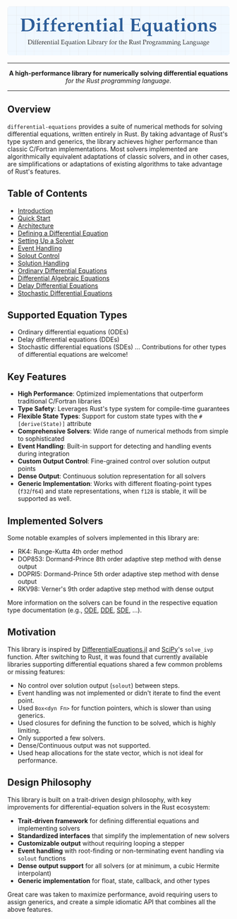 <p align="center">
  <img src="../assets/logo.svg" width="1000" alt="differential-equations">
</p>

-----

<p align="center">
<b>A high-performance library for numerically solving differential equations</b><br>
<i>for the Rust programming language.</i>
</p>

-----

## Overview

`differential-equations` provides a suite of numerical methods for solving differential equations, written entirely in Rust. By taking advantage of Rust's type system and generics, the library achieves higher performance than classic C/Fortran implementations. Most solvers implemented are algorithmically equivalent adaptations of classic solvers, and in other cases, are simplifications or adaptations of existing algorithms to take advantage of Rust's features.

## Table of Contents

- [Introduction](./introduction.md)
- [Quick Start](./quick_start.md)
- [Architecture](./architecture.md)
- [Defining a Differential Equation](./defining-a-differential-equation.md)
- [Setting Up a Solver](./setting-up-a-solver.md)
- [Event Handling](./event-handling.md)
- [Solout Control](./solout-control.md)
- [Solution Handling](./solution-handling.md)
- [Ordinary Differential Equations](./ode.md)
- [Differential Algebraic Equations](./dae.md)
- [Delay Differential Equations](./dde.md)
- [Stochastic Differential Equations](./sde.md)

## Supported Equation Types

- Ordinary differential equations (ODEs)
- Delay differential equations (DDEs)
- Stochastic differential equations (SDEs)
... Contributions for other types of differential equations are welcome!

## Key Features

- **High Performance**: Optimized implementations that outperform traditional C/Fortran libraries
- **Type Safety**: Leverages Rust's type system for compile-time guarantees
- **Flexible State Types**: Support for custom state types with the `#[derive(State)]` attribute
- **Comprehensive Solvers**: Wide range of numerical methods from simple to sophisticated
- **Event Handling**: Built-in support for detecting and handling events during integration
- **Custom Output Control**: Fine-grained control over solution output points
- **Dense Output**: Continuous solution representation for all solvers
- **Generic Implementation**: Works with different floating-point types (`f32`/`f64`) and state representations, when `f128` is stable, it will be supported as well.

## Implemented Solvers

Some notable examples of solvers implemented in this library are:
- RK4: Runge-Kutta 4th order method
- DOP853: Dormand-Prince 8th order adaptive step method with dense output
- DOPRI5: Dormand-Prince 5th order adaptive step method with dense output
- RKV98: Verner's 9th order adaptive step method with dense output

More information on the solvers can be found in the respective equation type documentation (e.g., [ODE](./ode.md), [DDE](./dde.md), [SDE](./sde.md), ...).

## Motivation

This library is inspired by [DifferentialEquations.jl](https://github.com/SciML/DifferentialEquations.jl) and [SciPy](https://github.com/scipy/scipy)'s `solve_ivp` function. After switching to Rust, it was found that currently available libraries supporting differential equations shared a few common problems or missing features:

- No control over solution output (`solout`) between steps.
- Event handling was not implemented or didn't iterate to find the event point.
- Used `Box<dyn Fn>` for function pointers, which is slower than using generics.
- Used closures for defining the function to be solved, which is highly limiting.
- Only supported a few solvers.
- Dense/Continuous output was not supported.
- Used heap allocations for the state vector, which is not ideal for performance.

## Design Philosophy

This library is built on a trait-driven design philosophy, with key improvements for differential-equation solvers in the Rust ecosystem:

- **Trait-driven framework** for defining differential equations and implementing solvers
- **Standardized interfaces** that simplify the implementation of new solvers
- **Customizable output** without requiring looping a stepper
- **Event handling** with root-finding or non-terminating event handling via `solout` functions
- **Dense output support** for all solvers (or at minimum, a cubic Hermite interpolant)
- **Generic implementation** for float, state, callback, and other types

Great care was taken to maximize performance, avoid requiring users to assign generics, and create a simple idiomatic API that combines all the above features.
